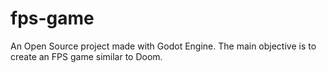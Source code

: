 # fps-game
An Open Source project made with Godot Engine. The main objective is to create an FPS game similar to Doom.
